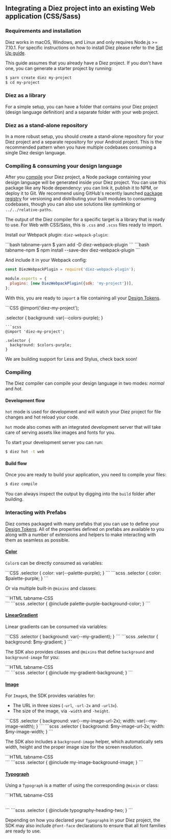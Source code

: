 ## Integrating a Diez project into an existing Web application (CSS/Sass)

### Requirements and installation

Diez works in macOS, Windows, and Linux and only requires Node.js >= 7.10.1. For specific instructions on how to install Diez please refer to the [Set Up guide](/getting-started/#set-up).

This guide assumes that you already have a Diez project. If you don't have one, you can generate a starter project by running:

```bash
$ yarn create diez my-project
$ cd my-project
```


### Diez as a library

For a simple setup, you can have a folder that contains your Diez project (design language definition) and a separate folder with your web project.

### Diez as a stand-alone repository

In a more robust setup, you should create a stand-alone repository for your Diez project and a separate repository for your Android project.  This is the recommended pattern when you have multiple codebases consuming a single Diez design language.


### Compiling & consuming your design language

After you [compile](#compiling) your Diez project, a Node package containing your design language will be generated inside your Diez project.  You can use this package like any Node dependency: you can link it, publish it to NPM, or deploy it to Git.  We recommend using GitHub's recently launched [package registry](https://help.github.com/en/github/managing-packages-with-github-packages/about-github-packages) for versioning and distributing your built modules to consuming codebases, though you can also use solutions like symlinking or `../../relative-paths`.

The output of the Diez compiler for a specific target is a library that is ready to use. For Web with CSS/Sass, this is `.css` and `.scss` files ready to import.

Install our Webpack plugin: `diez-webpack-plugin`:

<CodeTabs>
```bash tabname-yarn
$ yarn add -D diez-webpack-plugin
```
```bash tabname-npm
$ npm install --save-dev diez-webpack-plugin
```
</CodeTabs>

And include it in your Webpack config:

```js
const DiezWebpackPlugin = require('diez-webpack-plugin');

module.exports = {
  plugins: [new DiezWebpackPlugin({sdk: 'my-project'})],
};
```

With this, you are ready to `import` a file containing all your [Design Tokens](/glossary#tokens).

<CodeTabs>
```CSS
@import('diez-my-project');

.selector {
  background: var(--colors-purple);
}
```
```scss
@import 'diez-my-project';

.selector {
  background: $colors-purple;
}
```
</CodeTabs>

<div class="note">We are building support for Less and Stylus, check back soon!</div>

### Compiling

The Diez compiler can compile your design language in two modes: _normal_ and _hot_.

#### Development flow

`hot` mode is used for development and will watch your Diez project for file changes and hot reload your code.

`hot` mode also comes with an integrated development server that will take care of serving assets like images and fonts for you.

To start your development server you can run:

```bash
$ diez hot -t web
```

#### Build flow

Once you are ready to build your application, you need to compile your files:

```bash
$ diez compile
```

You can always inspect the output by digging into the `build` folder after building.

### Interacting with Prefabs

Diez comes packaged with many prefabs that you can use to define your [Design Tokens](/glossary#tokens). All of the properties defined on prefabs are available to you along with a number of extensions and helpers to make interacting with them as seamless as possible.

#### [Color](/docs/latest/classes/prefabs.color.html)

`Color`s can be directly consumed as variables:

<CodeTabs>
```CSS
.selector {
  color: var(--palette-purple);
}
```
```scss
.selector {
  color: $palette-purple;
}
```
</CodeTabs>

Or via multiple built-in `@mixins` and classes:

<CodeTabs>
```HTML tabname-CSS
<div class="palette-purple-background-color"></div>
```
```scss
.selector {
  @include palette-purple-background-color;
}
```
</CodeTabs>

#### [LinearGradient](/docs/latest/classes/prefabs.lineargradient.html)

Linear gradients can be consumed via variables:

<CodeTabs>
```CSS
.selector {
  background: var(--my-gradient);
}
```
```scss
.selector {
  background: $my-gradient;
}
```
</CodeTabs>

The SDK also provides classes and `@mixins` that define `background` and `background-image` for you:

<CodeTabs>
```HTML tabname-CSS
<div class="my-gradient-background"></div>
```
```scss
.selector {
  @include my-gradient-background;
}
```
</CodeTabs>

#### [Image](/docs/latest/classes/prefabs.image.html)

For `Image`s, the SDK provides variables for:

- The URL in three sizes (`-url`, `-url-2x` and `-url3x`).
- The size of the image, via `-width` and `-height`.

<CodeTabs>
```CSS
.selector {
  background: var(--my-image-url-2x);
  width: var(--my-image-width);
}
```
```scss
.selector {
  background: $my-image-url-2x;
  width: $my-image-width;
}
```
</CodeTabs>

The SDK also includes a `background-image` helper, which automatically sets width, height and the proper image size for the screen resolution.

<CodeTabs>
```HTML tabname-CSS
<div class="my-image-background-image"></div>
```
```scss
.selector {
  @include my-image-background-image;
}
```
</CodeTabs>

#### [Typograph](/docs/latest/classes/prefabs.typograph.html)

Using a `Typograph` is a matter of using the corresponding `@mixin` or class:

<CodeTabs>
```HTML tabname-CSS
<h2 class="typography-heading-two"></h2>
```
```scss
.selector {
  @include typography-heading-two;
}
```
</CodeTabs>

Depending on how you declared your `Typograph`s in your Diez project, the SDK may also include `@font-face` declarations to ensure that all font families are ready to use.
